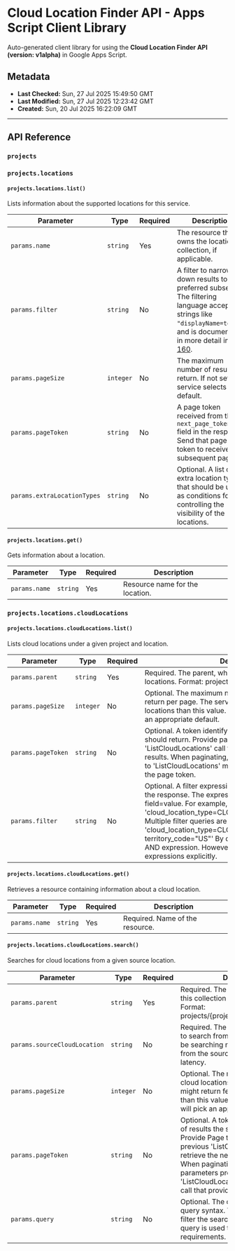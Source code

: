 # Cloud Location Finder API - Apps Script Client Library

Auto-generated client library for using the **Cloud Location Finder API (version: v1alpha)** in Google Apps Script.

## Metadata

- **Last Checked:** Sun, 27 Jul 2025 15:49:50 GMT
- **Last Modified:** Sun, 27 Jul 2025 12:23:42 GMT
- **Created:** Sun, 20 Jul 2025 16:22:09 GMT



---

## API Reference

### `projects`

### `projects.locations`

#### `projects.locations.list()`

Lists information about the supported locations for this service.

| Parameter | Type | Required | Description |
|---|---|---|---|
| `params.name` | `string` | Yes | The resource that owns the locations collection, if applicable. |
| `params.filter` | `string` | No | A filter to narrow down results to a preferred subset. The filtering language accepts strings like `"displayName=tokyo"`, and is documented in more detail in [AIP-160](https://google.aip.dev/160). |
| `params.pageSize` | `integer` | No | The maximum number of results to return. If not set, the service selects a default. |
| `params.pageToken` | `string` | No | A page token received from the `next_page_token` field in the response. Send that page token to receive the subsequent page. |
| `params.extraLocationTypes` | `string` | No | Optional. A list of extra location types that should be used as conditions for controlling the visibility of the locations. |

#### `projects.locations.get()`

Gets information about a location.

| Parameter | Type | Required | Description |
|---|---|---|---|
| `params.name` | `string` | Yes | Resource name for the location. |

### `projects.locations.cloudLocations`

#### `projects.locations.cloudLocations.list()`

Lists cloud locations under a given project and location.

| Parameter | Type | Required | Description |
|---|---|---|---|
| `params.parent` | `string` | Yes | Required. The parent, which owns this collection of cloud locations. Format: projects/{project}/locations/{location} |
| `params.pageSize` | `integer` | No | Optional. The maximum number of cloud locations to return per page. The service might return fewer cloud locations than this value. If unspecified, server will pick an appropriate default. |
| `params.pageToken` | `string` | No | Optional. A token identifying a page of results the server should return. Provide page token returned by a previous 'ListCloudLocations' call to retrieve the next page of results. When paginating, all other parameters provided to 'ListCloudLocations' must match the call that provided the page token. |
| `params.filter` | `string` | No | Optional. A filter expression that filters resources listed in the response. The expression is in the form of field=value. For example, 'cloud_location_type=CLOUD_LOCATION_TYPE_REGION'. Multiple filter queries are space-separated. For example, 'cloud_location_type=CLOUD_LOCATION_TYPE_REGION territory_code="US"' By default, each expression is an AND expression. However, you can include AND and OR expressions explicitly. |

#### `projects.locations.cloudLocations.get()`

Retrieves a resource containing information about a cloud location.

| Parameter | Type | Required | Description |
|---|---|---|---|
| `params.name` | `string` | Yes | Required. Name of the resource. |

#### `projects.locations.cloudLocations.search()`

Searches for cloud locations from a given source location.

| Parameter | Type | Required | Description |
|---|---|---|---|
| `params.parent` | `string` | Yes | Required. The parent, which owns this collection of cloud locations. Format: projects/{project}/locations/{location} |
| `params.sourceCloudLocation` | `string` | No | Required. The source cloud location to search from. Example search can be searching nearby cloud locations from the source cloud location by latency. |
| `params.pageSize` | `integer` | No | Optional. The maximum number of cloud locations to return. The service might return fewer cloud locations than this value. If unspecified, server will pick an appropriate default. |
| `params.pageToken` | `string` | No | Optional. A token identifying a page of results the server should return. Provide Page token returned by a previous 'ListCloudLocations' call to retrieve the next page of results. When paginating, all other parameters provided to 'ListCloudLocations' must match the call that provided the page token. |
| `params.query` | `string` | No | Optional. The query string in search query syntax. While filter is used to filter the search results by attributes, query is used to specify the search requirements. |